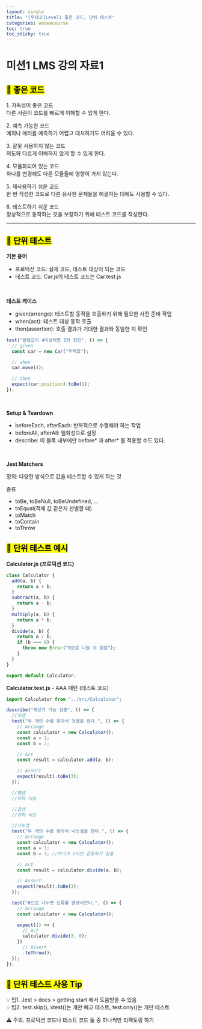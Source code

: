 ```yaml
---
layout: single
title: "[우테코]Level1 좋은 코드, 단위 테스트"
categories: woowacourse
toc: true
toc_sticky: true
---
```


# 미션1 LMS 강의 자료1

## <mark class="pink">📖 좋은 코드</mark>

1\. 가독성이 좋은 코드  
다른 사람이 코드를 빠르게 이해할 수 있게 한다.

2\. 예측 가능한 코드  
예외나 에러를 예측하기 어렵고 대처하기도 어려울 수 있다.

3\. 잘못 사용하지 않는 코드  
의도와 다르게 이해하지 않게 할 수 있게 한다.

4\. 모듈화되어 있는 코드  
하나를 변경해도 다른 모듈들에 영향이 가지 않는다.

5\. 재사용하기 쉬운 코드  
한 번 작성한 코드로 다른 유사한 문제들을 해결하는 데에도 사용할 수 있다.

6\. 테스트하기 쉬운 코드  
정상적으로 동작하는 것을 보장하기 위해 테스트 코드를 작성한다.

---

## <mark class="pink">📖 단위 테스트</mark>

**기본 용어**

- 프로덕션 코드: 실제 코드, 테스트 대상이 되는 코드
- 테스트 코드: Car.js의 테스트 코드는 Car.test.js

<br/>

**테스트 케이스**

- given(arrange): 테스트할 동작을 호출하기 위해 필요한 사전 준비 작업
- when(act): 테스트 대상 동작 호출
- then(assertion): 호출 결과가 기대한 결과와 동일한 지 확인

```js
test("랜덤값이 4이상이면 1칸 전진", () => {
  // given
  const car = new Car("우택호");

  // when
  car.move(4);

  // then
  expect(car.position).toBe(1);
});
```

<br/>

**Setup & Teardown**

- beforeEach, afterEach: 반복적으로 수행해야 하는 작업
- beforeAll, afterAll: 일회성으로 설정
- describe: 이 블록 내부에만 before* 과 after* 를 적용할 수도 있다.

<br/>

**Jest Matchers**

정의: 다양한 방식으로 값을 테스트할 수 있게 하는 것

종류

- toBe, toBeNull, toBeUndefined, ...
- toEqual(객체 값 같은지 판별할 때)
- toMatch
- toContain
- toThrow

## <mark class="pink">📖 단위 테스트 예시</mark>

**Calculator.js (프로덕션 코드)**

```js
class Calculator {
  add(a, b) {
    return a + b;
  }
  subtract(a, b) {
    return a - b;
  }
  multiply(a, b) {
    return a * b;
  }
  divide(a, b) {
    return a / b;
    if (b === 0) {
      throw new Error("0으로 나눌 수 없음");
    }
  }
}

export default Calculator;
```

**Calculator.test.js** - AAA 패턴 (테스트 코드)

```js
import Calculator from "../src/Calculator";

describe("계산기 기능 검증", () => {
  //덧셈
  test("두 개의 수를 받아서 덧셈을 한다.", () => {
    // Arrange
    const calculator = new Calculator();
    const a = 1;
    const b = 2;

    // Act
    const result = calculator.add(a, b);

    // Assert
    expect(result).toBe(3);
  });

  //뺄셈
  //위와 비슷

  //곱셈
  //위와 비슷

  //나눗셈
  test("두 개의 수를 받아서 나눗셈을 한다.", () => {
    // Arrange
    const calculator = new Calculator();
    const a = 3;
    const b = 1; //여기가 1이면 검증하기 힘듦

    // Act
    const result = calculator.divide(a, b);

    // Assert
    expect(result).toBe(3);
  });

  test("0으로 나누면 오류를 발생시킨다.", () => {
    // Arrange
    const calculator = new Calculator();

    expect(() => {
      // Act
      calculator.divide(3, 0);
    })
      // Assert
      .toThrow();
  });
});
```

## <mark class="pink">📖 단위 테스트 사용 Tip</mark>

💡 팁1. Jest > docs > getting start 에서 도움받을 수 있음  
💡 팁2. test.skip(), xtest()는 걔만 빼고 테스트, test.only()는 걔만 테스트

⚠️ 주의. 프로덕션 코드나 테스트 코드 둘 중 하나씩만 리팩토링 하기
